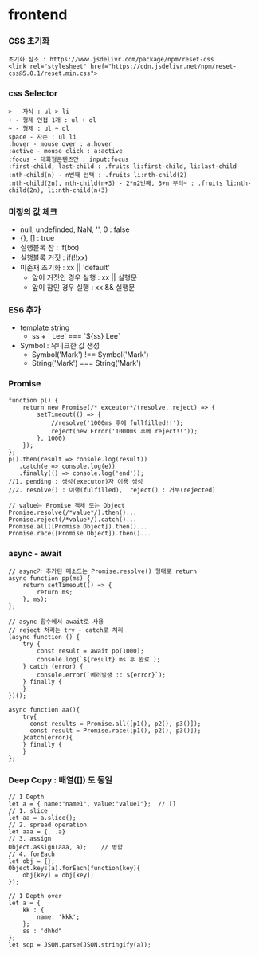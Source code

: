 # frontend

### CSS 초기화
    초기화 참조 : https://www.jsdelivr.com/package/npm/reset-css
    <link rel="stylesheet" href="https://cdn.jsdelivr.net/npm/reset-css@5.0.1/reset.min.css">
### css Selector
    > - 자식 : ul > li
    + - 형제 인접 1개 : ul + ol
    ~ - 형제 : ul ~ ol
    space - 자손 : ul li
    :hover - mouse over : a:hover
    :active - mouse click : a:active
    :focus - 대화형콘텐츠만 : input:focus
    :first-child, last-child : .fruits li:first-child, li:last-child
    :nth-child(n) - n번째 선택 : .fruits li:nth-child(2)
    :nth-child(2n), nth-child(n+3) - 2*n2번째, 3+n 부터~ : .fruits li:nth-child(2n), li:nth-child(n+3)
### 미정의 값 체크 
  + null, undefinded, NaN, '', 0  : false
  + {}, [] : true
  + 실행블록 참 : if(!xx)  
  + 실행블록 거짓 : if(!!xx)
  + 미존재 초기화 : xx || 'default'
    + 앞이 거짓인 경우 실행 : xx || 실행문
    + 앞이 참인 경우 실행 : xx && 실행문
### ES6 추가
  + template string
    + ss + ' Lee' === \`${ss} Lee\`
  + Symbol : 유니크한 값 생성  
    + Symbol('Mark') !== Symbol('Mark')   
    + String('Mark') === String('Mark')
### Promise
    function p() {
        return new Promise(/* exceutor*/(resolve, reject) => {
            setTimeout(() => {
                //resolve('1000ms 후에 fullfilled!!');
                reject(new Error('1000ms 후에 reject!!'));
            }, 1000)
        });
    };
    p().then(result => console.log(result))
       .catch(e => console.log(e))
       .finally(() => console.log('end'));
    //1. pending : 생성(executor)자 이용 생성
    //2. resolve() : 이행(fulfilled),  reject() : 거부(rejected)
    
    // value는 Promise 객체 또는 Object
    Promise.resolve(/*value*/).then()... 
    Promise.reject(/*value*/).catch()...
    Promise.all([Promise Object]).then()...
    Promise.race([Promise Object]).then()...
### async - await
    // async가 추가된 메소드는 Promise.resolve() 형태로 return
    async function pp(ms) {
        return setTimeout(() => {
            return ms;
        }, ms);
    };

    // async 함수에서 await로 사용
    // reject 처리는 try - catch로 처리
    (async function () {
        try {
            const result = await pp(1000);
            console.log(`${result} ms 후 완료`);
        } catch (error) {
            console.error(`에러발생 :: ${error}`);
        } finally {
        }
    })();
    
    async function aa(){ 
        try{
          const results = Promise.all([p1(), p2(), p3()]);
          const result = Promise.race([p1(), p2(), p3()]);
        }catch(error){
        } finally {
        }
    };    
### Deep Copy : 배열([]) 도 동일
    // 1 Depth
    let a = { name:"name1", value:"value1"};  // []
    // 1. slice
    let aa = a.slice();
    // 2. spread operation
    let aaa = {...a}
    // 3. assign
    Object.assign(aaa, a);    // 병합
    // 4. forEach
    let obj = {};
    Object.keys(a).forEach(function(key){
        obj[key] = obj[key];
    });
   
    // 1 Depth over
    let a = {
        kk : {
            name: 'kkk';
        };
        ss : 'dhhd"
    };
    let scp = JSON.parse(JSON.stringify(a));
   
